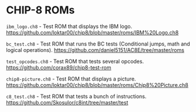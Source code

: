 # CHIP-8 ROMs

`ibm_logo.ch8` - Test ROM that displays the IBM logo.
https://github.com/loktar00/chip8/blob/master/roms/IBM%20Logo.ch8

`bc_test.ch8` - Test ROM that runs the BC tests (Conditional jumps, math and logical operations).
https://github.com/daniel5151/AC8E/tree/master/roms

`test_opcodes.ch8` - Test ROM that tests several opcodes.
https://github.com/corax89/chip8-test-rom

`chip8-picture.ch8` - Test ROM that displays a picture.
https://github.com/loktar00/chip8/blob/master/roms/Chip8%20Picture.ch8

`c8_test.ch8` - Test ROM that tests a bunch of instructions.
https://github.com/Skosulor/c8int/tree/master/test